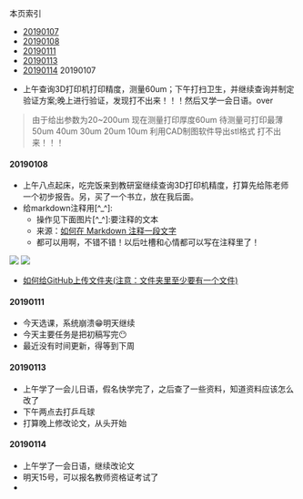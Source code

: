 本页索引

- [20190107](20190107)
- [20190108](#20190108)
- [20190111](#20190111)
- [20190113](#20190113)
- [20190114](#20190114)
20190107
* 上午查询3D打印机打印精度，测量60um；下午打扫卫生，并继续查询并制定验证方案;晚上进行验证，发现打不出来！！！然后又学一会日语。over
>由于给出参数为20~200um
现在测量打印厚度60um
待测量可打印最薄
50um
40um
30um
20um
10um
利用CAD制图软件导出stl格式
>打不出来！！！
#### 20190108
* 上午八点起床，吃完饭来到教研室继续查询3D打印机精度，打算先给陈老师一个初步报告。另，买了一个书立，放在我后面。
* 给markdown注释用[^_^]:
  * 操作见下面图片[^_^]:要注释的文本
  * 来源：[如何在 Markdown 注释一段文字](https://www.jianshu.com/p/9be87e7e15bf)
  * 都可以用啊，不错不错！以后吐槽和心情都可以写在注释里了！
  
![](https://github.com/diaryyaming/diaryyaming.github.io/blob/master/img/article%20picture1/wenzhang199509201.png)
![](https://github.com/diaryyaming/diaryyaming.github.io/blob/master/img/article%20picture1/wenzhang199509202.png)
* [如何给GitHub上传文件夹(注意：文件夹里至少要有一个文件)](https://blog.csdn.net/pql925/article/details/72772660)
#### 20190111
* 今天选课，系统崩溃:grin:明天继续
* 今天主要任务是把初稿写完:no_mouth:
* 最近没有时间更新，得等到下周
#### 20190113
* 上午学了一会儿日语，假名快学完了，之后查了一些资料，知道资料应该怎么改了
* 下午两点去打乒乓球
* 打算晚上修改论文，从头开始
#### 20190114
* 上午学了一会日语，继续改论文
* 明天15号，可以报名教师资格证考试了
*
